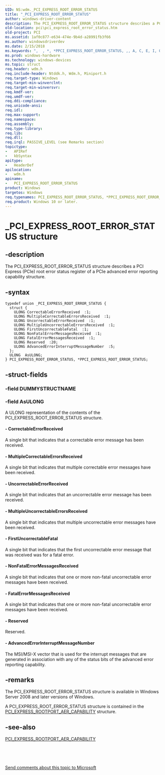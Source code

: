 ```yaml
---
UID: NS:wdm._PCI_EXPRESS_ROOT_ERROR_STATUS
title: "_PCI_EXPRESS_ROOT_ERROR_STATUS"
author: windows-driver-content
description: The PCI_EXPRESS_ROOT_ERROR_STATUS structure describes a PCI Express (PCIe) root error status register of a PCIe advanced error reporting capability structure.
old-location: pci\pci_express_root_error_status.htm
old-project: PCI
ms.assetid: 1af0c877-e634-474e-9b4d-a28991fb3f66
ms.author: windowsdriverdev
ms.date: 2/15/2018
ms.keywords: ",  , *, *PPCI_EXPRESS_ROOT_ERROR_STATUS, ,, A, C, E, I, O, P, PCI.pci_express_root_error_status, PCI_EXPRESS_ROOT_ERROR_STATUS, PCI_EXPRESS_ROOT_ERROR_STATUS union [Buses], PPCI_EXPRESS_ROOT_ERROR_STATUS, PPCI_EXPRESS_ROOT_ERROR_STATUS union pointer [Buses], R, S, T, U, X, _, _PCI_EXPRESS_ROOT_ERROR_STATUS, pci_struct_8b730780-dc4a-4873-8efd-fb6df47f7c8f.xml, wdm/PCI_EXPRESS_ROOT_ERROR_STATUS, wdm/PPCI_EXPRESS_ROOT_ERROR_STATUS"
ms.prod: windows-hardware
ms.technology: windows-devices
ms.topic: struct
req.header: wdm.h
req.include-header: Ntddk.h, Wdm.h, Miniport.h
req.target-type: Windows
req.target-min-winverclnt: 
req.target-min-winversvr: 
req.kmdf-ver: 
req.umdf-ver: 
req.ddi-compliance: 
req.unicode-ansi: 
req.idl: 
req.max-support: 
req.namespace: 
req.assembly: 
req.type-library: 
req.lib: 
req.dll: 
req.irql: PASSIVE_LEVEL (see Remarks section)
topictype:
-	APIRef
-	kbSyntax
apitype:
-	HeaderDef
apilocation:
-	wdm.h
apiname:
-	PCI_EXPRESS_ROOT_ERROR_STATUS
product: Windows
targetos: Windows
req.typenames: PCI_EXPRESS_ROOT_ERROR_STATUS, *PPCI_EXPRESS_ROOT_ERROR_STATUS
req.product: Windows 10 or later.
---
```


# _PCI_EXPRESS_ROOT_ERROR_STATUS structure


## -description


The PCI_EXPRESS_ROOT_ERROR_STATUS structure describes a PCI Express (PCIe) root error status register of a PCIe advanced error reporting capability structure.


## -syntax


````
typedef union _PCI_EXPRESS_ROOT_ERROR_STATUS {
  struct {
    ULONG CorrectableErrorReceived  :1;
    ULONG MultipleCorrectableErrorsReceived  :1;
    ULONG UncorrectableErrorReceived  :1;
    ULONG MultipleUncorrectableErrorsReceived  :1;
    ULONG FirstUncorrectableFatal  :1;
    ULONG NonFatalErrorMessagesReceived  :1;
    ULONG FatalErrorMessagesReceived  :1;
    ULONG Reserved  :20;
    ULONG AdvancedErrorInterruptMessageNumber  :5;
  };
  ULONG  AsULONG;
} PCI_EXPRESS_ROOT_ERROR_STATUS, *PPCI_EXPRESS_ROOT_ERROR_STATUS;
````


## -struct-fields




### -field DUMMYSTRUCTNAME

 


### -field AsULONG

A ULONG representation of the contents of the PCI_EXPRESS_ROOT_ERROR_STATUS structure.


#### - CorrectableErrorReceived

A single bit that indicates that a correctable error message has been received.


#### - MultipleCorrectableErrorsReceived

A single bit that indicates that multiple correctable error messages have been received.


#### - UncorrectableErrorReceived

A single bit that indicates that an uncorrectable error message has been received.


#### - MultipleUncorrectableErrorsReceived

A single bit that indicates that multiple uncorrectable error messages have been received.


#### - FirstUncorrectableFatal

A single bit that indicates that the first uncorrectable error message that was received was for a fatal error.


#### - NonFatalErrorMessagesReceived

A single bit that indicates that one or more non-fatal uncorrectable error messages have been received.


#### - FatalErrorMessagesReceived

A single bit that indicates that one or more non-fatal uncorrectable error messages have been received.


#### - Reserved

Reserved.


#### - AdvancedErrorInterruptMessageNumber

The MSI/MSI-X vector that is used for the interrupt messages that are generated in association with any of the status bits of the advanced error reporting capability.


## -remarks



The PCI_EXPRESS_ROOT_ERROR_STATUS structure is available in Windows Server 2008 and later versions of Windows.

A PCI_EXPRESS_ROOT_ERROR_STATUS structure is contained in the <a href="https://msdn.microsoft.com/library/windows/hardware/ff537472">PCI_EXPRESS_ROOTPORT_AER_CAPABILITY</a> structure.




## -see-also

<a href="https://msdn.microsoft.com/library/windows/hardware/ff537472">PCI_EXPRESS_ROOTPORT_AER_CAPABILITY</a>



 

 

<a href="mailto:wsddocfb@microsoft.com?subject=Documentation%20feedback [PCI\buses]:%20PCI_EXPRESS_ROOT_ERROR_STATUS union%20 RELEASE:%20(2/15/2018)&amp;body=%0A%0APRIVACY STATEMENT%0A%0AWe use your feedback to improve the documentation. We don't use your email address for any other purpose, and we'll remove your email address from our system after the issue that you're reporting is fixed. While we're working to fix this issue, we might send you an email message to ask for more info. Later, we might also send you an email message to let you know that we've addressed your feedback.%0A%0AFor more info about Microsoft's privacy policy, see http://privacy.microsoft.com/en-us/default.aspx." title="Send comments about this topic to Microsoft">Send comments about this topic to Microsoft</a>

